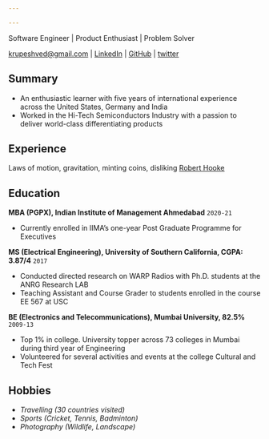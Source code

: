```yaml
---

---
```

Software Engineer | Product Enthusiast | Problem Solver

<div id="webaddress">
<a href="krupeshved@gmail.com">krupeshved@gmail.com</a>
| <a href="https://www.linkedin.com/in/krupeshved/">LinkedIn</a>
  | <a href="https://www.github.com/krupeshrved">GitHub</a>
    | <a href="https://twitter.com/krupesh_ved">twitter</a>
</div>


## Summary

- An enthusiastic learner with five years of international experience across the United States, Germany and India
- Worked in the Hi-Tech Semiconductors Industry with a passion to deliver world-class differentiating products

## Experience

Laws of motion, gravitation, minting coins, disliking [Robert Hooke](http://en.wikipedia.org/wiki/Robert_Hooke)

## Education

  __MBA (PGPX), Indian Institute of Management Ahmedabad__ `2020-21`
  - Currently enrolled in IIMA’s one-year Post Graduate Programme for Executives
 
  __MS (Electrical Engineering), University of Southern California, CGPA: 3.87/4__  `2017`
  - Conducted directed research on WARP Radios with Ph.D. students at the ANRG Research LAB
  - Teaching Assistant and Course Grader to students enrolled in the course EE 567 at USC
 
  __BE (Electronics and Telecommunications), Mumbai University, 82.5%__ `2009-13`
  - Top 1% in college. University topper across 73 colleges in Mumbai during third year of Engineering
  - Volunteered for several activities and events at the college Cultural and Tech Fest 
 
## Hobbies

- *Travelling (30 countries visited)*
- *Sports (Cricket, Tennis, Badminton)*
- *Photography (Wildlife, Landscape)*


<!-- ### Footer

Last updated: Feb 2020 -->


